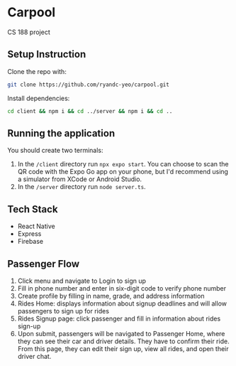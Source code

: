 # Carpool

CS 188 project

## Setup Instruction

Clone the repo with:

```bash
git clone https://github.com/ryandc-yeo/carpool.git
```

Install dependencies:

```bash
cd client && npm i && cd ../server && npm i && cd ..
```

## Running the application

You should create two terminals:

1. In the `/client` directory run `npx expo start`. You can choose to scan the QR code with the Expo Go app on your phone, but I'd recommend using a simulator from XCode or Android Studio.
2. In the `/server` directory run `node server.ts`.

## Tech Stack

- React Native
- Express
- Firebase

## Passenger Flow
1. Click menu and navigate to Login to sign up
2. Fill in phone number and enter in six-digit code to verify phone number
3. Create profile by filling in name, grade, and address information
4. Rides Home: displays information about signup deadlines and will allow passengers to sign up for rides
5. Rides Signup page: click passenger and fill in information about rides sign-up
6. Upon submit, passengers will be navigated to Passenger Home, where they can see their car and driver details. They have to confirm their ride. From this page, they can edit their sign up, view all rides, and open their driver chat. 
